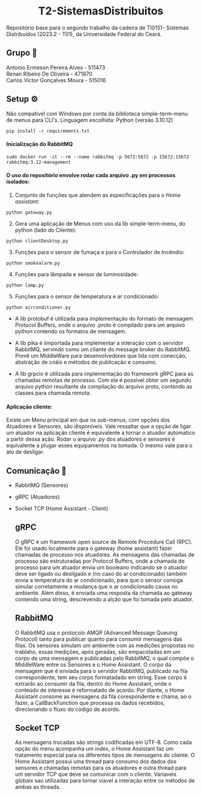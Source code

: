 <h1 align="center">T2-SistemasDistribuitos</h1>
Repositório base para o segundo trabalho da cadeira de TI0151- Sistemas Distribuídos (2023.2 - T01), da Universidade Federal do Ceará. 


## Grupo :busts_in_silhouette:
Antonio Ermeson Pereira Alves - 511473<br>
Renan Ribeiro De Oliveira - 471870<br>
Carlos Victor Gonçalves Moura - 515016<br>

## Setup ⚙️
Não compatível com Windows por conta da biblioteca simple-term-menu de menus para CLI's. Linguagem escolhida: Python (versão 3.10.12)
```code
pip install -r requirements.txt
```
#### Inicialização do RabbitMQ
```code
sudo docker run -it --rm --name rabbitmq -p 5672:5672 -p 15672:15672 rabbitmq:3.12-management
```


#### O uso do repositório envolve rodar cada arquivo .py em processos isolados:

  1. Conjunto de funções que atendem as especificações para o *Home assistant*:
  ```code
python gateway.py
```
  2. Gera uma aplicação de Menus com uso da lib simple-term-menu, do python (lado do Cliente):
  ```code
python clientDesktop.py
```
  3. Funções para o sensor de fumaça e para o Controlador de Incêndio:
  ```code
python smokealarm.py
```
  4. Funções para lâmpada e sensor de luminosidade:
  ```code
python lamp.py
```
  5. Funções para o sensor de temperatura e ar condicionado:
  ```code
python airconditioner.py
```

- A lib protobuf é utilizada para implementação do formato de mensagem Protocol Buffers, onde o arquivo .proto é compilado para um arquivo python contendo os formatos de mensagem.

- A lib pika é iimportada para implementar a interação com o servidor RabbitMQ, servindo como um cliante do message broker do RabbitMQ. Provê um MiddleWare para desenvolvedores que lida com conecção, abstração de cnáis e métodos de publicação e consumo.

- A lib grpcio é utilizada para implementação do framework gRPC para as chamadas remotas de processo. Com ela é possível obter um segundo arquivo python resultante da compilação do arquivo proto, contendo as classes para chamada remota.

#### Aplicação cliente:
Existe um Menu principal em que os sub-menus, com opções dos Atuadores e Sensores, são disponíveis. Vale ressaltar que a opção de ligar um atuador na aplicação cliente é equivalente a tornar o atuador automatico a partir dessa ação. Rodar o arquivo .py dos atuadores e sensores é equivalente a plugar esses equipamentos na tomada. O mesmo vale para o ato de desligar.

 

## Comunicação :incoming_envelope:
- RabbitMQ (Sensores)
- gRPC (Atuadores)
- Socket TCP (Home Assistant - Client)

   ## gRPC
   O gRPC é um framework open source de Remote Procedure Call (RPC). Ele foi usado localmente para o gateway (home assistant) fazer chamadas de processo nos atuadores. As mensagens das chamadas de processo são estruturadas por Protocol Buffers, onde a chamada de processo para um atuador envia um booleano indicando se o atuador deve ser ligado ou desligado e (no caso do ar condicionado) também envia a temperatura do ar condicionado, para que o sensor consiga simular corretamente a mudança que o ar condicionado causa no ambiente. Além disso, é enviada uma resposta da chamada ao gateway contendo uma string, descrevendo a alção que foi tomada pelo atuador.

  ## RabbitMQ
  O RabbitMQ usa o protocolo AMQP (Advanced Message Queuing Protocol) tanto para publicar quanto para consumir mensagens das filas.
  Os sensores simulam um ambiente com as medições propostas no trablaho, essas medições, após geradas, são empacotadas em um corpo de uma mensagem e publicadas pelo RabbitMQ, o qual compõe o MiddleWare entre os Sensores e o Home Assistant. O corpo da mensagem que é enviada para o servidor RabbitMQ, publicado na fila correspondente, tem seu corpo formatadado em string. Esse corpo é extraído ao consumir da fila, dentro do Home Assistant, onde o conteúdo de interesse é reformatado de acordo. Por diante, o Home Assistant consome as mensagens da fila corespondente e chama, ao o fazer, a CallBackFunction que processa os dados recebidos, direcionando o fluxo do código de acordo. 

  ## Socket TCP
  As mensagens trocadas são strings codificadas em UTF-8. Como cada opção do menu acompanha um index, o Home Assistant faz um tratamento especial para os diferentes tipos de mensagens do cliente. O Home Assistant possui uma thread para consumo dos dados dos sensores e chamadas remotas para os atuadores e outra thread para um servidor TCP que deve se comunicar com o cliente. Variaveis globais sao utilizadas para tornar viavel a interação entre os métodos de ambas as threads.
  
